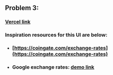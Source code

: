 ## Problem 3:

### [Vercel link](https://le-phuc-minh-quan.vercel.app/)

### Inspiration resources for this UI are below:

- ### [https://coingate.com/exchange-rates](https://coingate.com/exchange-rates)
- ### Google exchange rates: [demo link](https://www.google.com/search?q=vnd+to+usd)
